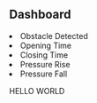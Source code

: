 <!DOCTYPE html>
<html>
  <head>
    <h2>Dashboard</h2>
  </head>
  <body>
    <li>Obstacle Detected</li>
    <li>Opening Time</li>
    <li>Closing Time</li>
    <li>Pressure Rise</li>
    <li>Pressure Fall</li>
  </body>
</html>
  
HELLO WORLD
